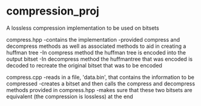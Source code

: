# compression_proj

A lossless compression implementation to be used on bitsets

compress.hpp
  -contains the implementation
  -provided compress and decompress methods as well as associated methods to aid in creating a huffman tree
  -In compress method the huffman tree is encoded into the output bitset
  -In decompress method the huffmantree that was encoded is decoded to recreate the original bitset that was to be encoded
  
compress.cpp
  -reads in a file, 'data.bin', that contains the information to be compressed
  -creates a bitset and then calls the compress and decompress methods provided in compress.hpp
  -makes sure that these two bitsets are equivalent (the compression is lossless) at the end
  
